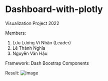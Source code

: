# Dashboard-with-plotly
Visualization Project 2022

Members:
  1. Lưu Lương Vi Nhân (Leader)
  2. Lê Thành Nghĩa
  3. Nguyễn Văn Hậu

Framework: Dash Boostrap Components

Result:
![image](https://user-images.githubusercontent.com/93193119/223017370-a343c809-137a-4a77-a013-a58b06a1a175.png)
